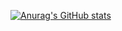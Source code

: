 [![Anurag's GitHub stats](https://github-readme-stats.vercel.app/api?username=landar)](https://github.com/anuraghazra/github-readme-stats)
